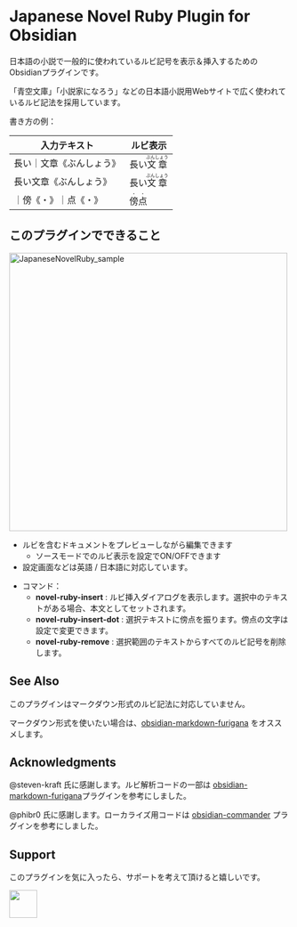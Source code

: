 # Japanese Novel Ruby Plugin for Obsidian

日本語の小説で一般的に使われているルビ記号を表示＆挿入するためのObsidianプラグインです。

「青空文庫」「小説家になろう」などの日本語小説用Webサイトで広く使われているルビ記法を採用しています。

書き方の例：

| 入力テキスト   | ルビ表示                   |
| ------------ | ------------------------------- |
| 長い｜文章《ぶんしょう》 | 長い<ruby>文章<rt>ぶんしょう</rt></ruby> |
| 長い文章《ぶんしょう》  | 長い<ruby>文章<rt>ぶんしょう</rt></ruby> |
| ｜傍《・》｜点《・》  | <ruby>傍<rt>・</rt></ruby><ruby>点<rt>・</rt></ruby> |


## このプラグインでできること

<img width="500" alt="JapaneseNovelRuby_sample" src="https://github.com/user-attachments/assets/8e93c4e2-fef5-489e-84a8-e523f7e8f25d">


- ルビを含むドキュメントをプレビューしながら編集できます
  - ソースモードでのルビ表示を設定でON/OFFできます
- 設定画面などは英語 / 日本語に対応しています。
* コマンド：
    * **novel-ruby-insert** : ルビ挿入ダイアログを表示します。選択中のテキストがある場合、本文としてセットされます。
    * **novel-ruby-insert-dot** : 選択テキストに傍点を振ります。傍点の文字は設定で変更できます。
    * **novel-ruby-remove** : 選択範囲のテキストからすべてのルビ記号を削除します。

## See Also

このプラグインはマークダウン形式のルビ記法に対応していません。

マークダウン形式を使いたい場合は、[obsidian-markdown-furigana](https://github.com/steven-kraft/obsidian-markdown-furigana) をオススメします。

## Acknowledgments

@steven-kraft 氏に感謝します。ルビ解析コードの一部は [obsidian-markdown-furigana](https://github.com/steven-kraft/obsidian-markdown-furigana)プラグインを参考にしました。

@phibr0 氏に感謝します。ローカライズ用コードは [obsidian-commander](https://github.com/phibr0/obsidian-commander) プラグインを参考にしました。


## Support

このプラグインを気に入ったら、サポートを考えて頂けると嬉しいです。

<!-- Buy Me a Coffee embedded button -->
<a href="https://www.buymeacoffee.com/quels"><img src="https://cdn.buymeacoffee.com/buttons/v2/arial-orange.png" height="50px"></a>
